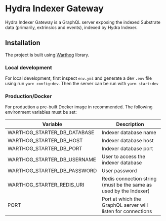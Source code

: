 # Hydra Indexer Gateway

Hydra Indexer Gateway is a GraphQL server exposing the indexed Substrate data (primarily, extrinsics and events), indexed by Hydra Indexer.

## Installation

The project is built using [Warthog](https://github.com/goldcaddy77/warthog) library.

### Local development

For local development, first inspect `env.yml` and generate a dev `.env` file using run `yarn config:dev`.
Then the server can be run with `yarn start:dev`

### Production/Docker

For production a pre-built Docker image in recommended. The following environment variables must be set:

| Variable        |  Description |
| -------| ---------------------------|
| WARTHOG_STARTER_DB_DATABASE      | Indexer database name |
| WARTHOG_STARTER_DB_HOST      | Indexer database host |
| WARTHOG_STARTER_DB_PORT     | Indexer database port |
| WARTHOG_STARTER_DB_USERNAME | User to access the indexer database |
| WARTHOG_STARTER_DB_PASSWORD | User password  |
| WARTHOG_STARTER_REDIS_URI |  Redis connection string (must be the same as used by the Indexer) |
| PORT | Port at which the GraphQL server will listen for connections |
